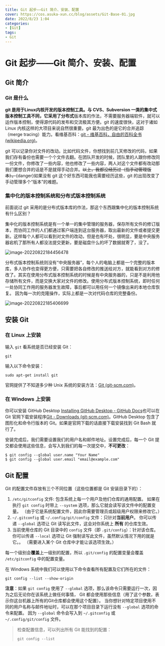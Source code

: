 ```yaml
---
title: Git 起步——Git 简介、安装、配置
cover: https://cos.asuka-xun.cc/blog/assets/Git-Base-01.jpg
date: 2022/8/23 1:04
categories:
- [Git]
tags:
- Git
---
```

# Git 起步——Git 简介、安装、配置

## Git 简介

### Git 是什么

**git **是用于Linux内核开发的版本控制工具。与 CVS、Subversion 一类的集中式版本控制工具不同，它采用了**分布式**版本库的作法，不需要服务器端软件，就可以运作版本控制，使得源代码的发布和交流极其方便。git 的速度很快，这对于诸如 Linux 内核这样的大项目来说自然很重要。git 最为出色的是它的合并追踪（merge tracing）能力。看维基百科：[git - 维基百科，自由的百科全书 (wikipedia.org)](https://zh.wikipedia.org/zh-cn/Git)。

git 可以记录你对文件的改动。比如代码文件，你想找到前几天修改的代码，如果我们存有备份也需要一个个文件去翻。在团队开发的时候，团队里的人跟你修改同一份文件，你修改了一些内容，他也修改了一些内容，两人对这个文件都有改动那我们要想合并的话是不是就得手动合并。~~以上，我都没经历过（指手动管理版本）。~~{danger}如果没有 git 这个好东西可能我也需要经历这些，git 的出现改变了手动管理多个“版本”的难题。

### 集中化的版本控制系统和分布式版本控制系统

前面说过 git 采用的是分布式版本库的作法，那这个东西跟集中化的版本控制系统有什么区别？

集中化的版本控制系统是有一个单一的集中管理的服务器，保存所有文件的修订版本，而协同工作的人们都通过客户端连到这台服务器，取出最新的文件或者提交更新。这样每个人都可以看到对文件的改动，但是也有坏处，很明显，要是中央服务器宕机了那所有人都没法提交更新，要是磁盘什么的坏了数据就寄了，没了。

![image-20220822184456478](https://cos.asuka-xun.cc/blog/image-20220822184456478.png)

分布式版本控制系统则没有“中央服务器”，每个人的电脑上都是一个完整的版本库，多人协作也变得更方便，只需要把各自修改的推送给对方，就能看到对方的修改了。其实在使用分布式版本控制系统的时候是有中央服务器的，只是不是利用他存储所有文件，而是交换大家对文件的修改。使用分布式版本控制系统，即时任何一处协同工作用的服务器发生故障，事后都可以用任何一个镜像出来的本地仓库恢复。 因为每一次的克隆操作，实际上都是一次对代码仓库的完整备份。

![image-20220822185406699](https://cos.asuka-xun.cc/blog/image-20220822185406699.png)

## 安装 Git

### 在 Linux 上安装

输入 `git` 看系统是否已经安装 Git：

```shell
git
```

输入以下命令安装：

```shell
sudo apt-get install git
```

官网提供了不知道多少种 Unix 系统的安装方法：[Git (git-scm.com)](https://git-scm.com/download/linux)。

### 在 Windows 上安装

你可以安装 GitHub Desktop [Installing GitHub Desktop - GitHub Docs](https://docs.github.com/cn/desktop/installing-and-configuring-github-desktop/installing-and-authenticating-to-github-desktop/installing-github-desktop)也可以在 Git 官网下载安装程序[Git - Downloads (git-scm.com)](https://git-scm.com/downloads)。GitHub Desktop 包含了图形化和命令行版本的 Git。如果是官网下载的话直接下载安装找到 Git Bash 就行了。

安装完成后，我们需要设置我们的用户名和邮件地址。设置完成后，每一个 Git 提交都会使用这些信息，会写入到我们的每一次提交中，**不可更改**：

```shell
$ git config --global user.name "Your Name"
$ git config --global user.email "email@example.com"
```

## Git 配置

Git 的配置文件存放有三个不同位置（这些位置都是 Git 安装目录下的）：

1. `/etc/gitconfig` 文件: 包含系统上每一个用户及他们仓库的通用配置。 如果在执行 `git config` 时带上 `--system` 选项，那么它就会读写该文件中的配置变量。 （由于它是系统配置文件，因此你需要管理员或超级用户权限来修改它。）
2. `~/.gitconfig` 或 `~/.config/git/config` 文件：只针对**当前用户**。 你可以传递 `--global` 选项让 Git 读写此文件，这会对你系统上 **所有** 的仓库生效。
3. 当前使用仓库的 Git 目录中的 `config` 文件（即 `.git/config`）：针对该仓库。 你可以传递 `--local` 选项让 Git 强制读写此文件，虽然默认情况下用的就是它。。 （需要进入某个 Git 仓库中才能让该选项生效。）

每一个级别会**覆盖**上一级别的配置，所以 `.git/config` 的配置变量会覆盖 `/etc/gitconfig` 中的配置变量。

在 Windows 系统中我们可以使用以下命令查看所有配置及它们所在的文件：

```shell
git config --list --show-origin
```

**注意**：如果 `git config` 使用了 `--global` 选项，那么该命令只需要运行一次，因为之后无论你在该系统上做任何事情， Git 都会使用那些信息（用了这个参数，表示你这台机器上所有的Git仓库都会使用这个配置）。 当你想针对特定项目使用不同的用户名称与邮件地址时，可以在那个项目目录下运行没有 `--global` 选项的命令来配置。 因为 `--global` 命令会写入到 `~/.gitconfig` 或 `~/.config/git/config` 文件。

> 检查配置信息，可以列出所有 Git 能找到的配置：
>
> ```shell
> git config --list
> ```
